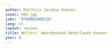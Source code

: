 ```yaml
---
author: Matthijs Jacobys Koenen
cover: 495.jpg
isbn: '9789001968228'
lang: nl
layout: review
title: Wolters' Woordenboek Nederlands Koenen
year: 0
---
```


